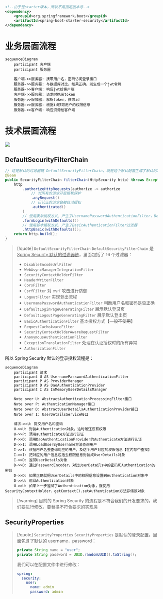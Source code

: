 ```xml
<!--由于是starter版本，所以不用指定版本号-->  
<dependency>  
    <groupId>org.springframework.boot</groupId>  
    <artifactId>spring-boot-starter-security</artifactId>  
</dependency>
```

# 业务层面流程
```mermaid
sequenceDiagram
    participant 客户端
    participant 服务器

	客户端->>服务器: 携带用户名，密码访问登录接口
	服务器->>服务器: 与数据库对比，如果正确，则生成一个jwt令牌
	服务器->>客户端: 响应jwt给客户端
	客户端->>服务器: 请求时携带token
	服务器->>服务器: 解析token，获取id
	服务器->>服务器: 根据id获取用户的权限信息
	服务器->>客户端: 响应资源给客户端
```

# 技术层面流程
![](https://obsidian-1307744200.cos.ap-guangzhou.myqcloud.com/%E5%9B%BE%E7%89%87/202405011422457.png)

## DefaultSecurityFilterChain
```java
// 这是默认的过滤器链 DefaultSecurityFilterChain，就是这个默认配置生成了默认的16个过滤器
@Bean
public SecurityFilterChain filterChain(HttpSecurity http) throws Exception {
	http
		.authorizeHttpRequests(authorize -> authorize
			// 对所有的请求开启授权保护
			.anyRequest()
			// 已认证的请求会被自动授权
			.authenticated()
		)
		// 使用表单授权方式，产生了UsernamePasswordAuthenticationFilter，DefaultLoginPageGeneratingFilter，DefaultLogoutPageGeneratingFilter过滤器
		.formLogin(withDefaults())
		// 使用基本授权方式，产生了BasicAuthenticationFilter过滤器
		.httpBasic(withDefaults());
	return http.build();
}
```

>[!quote] `DefaultSecurityFilterChain`
>`DefaultSecurityFilterChain` 是 <u>Spring Security 默认的过滤器链</u>，里面包括了 16 个过滤器：
> - `DisableEncodeUrlFilter` 
> - `WebAsyncManagerIntegrationFilter` 
> - `SecurityContextHolderFilter` 
> - `HeaderWriterFilter` 
> - `CorsFilter` 
> - `CsrfFilter` 对 csrf 攻击进行防御
> - `LogoutFilter` 实现登出流程
> - `UsernamePasswordAuthenticationFilter` 判断用户名和密码是否正确
> - `DefaultLoginPageGeneratingFilter` 展示默认登录页
> - `DefaultLogoutPageGeneratingFilter` 展示默认登出页
> - `BasicAuthenticationFilter` 基本授权方式【~~一般不使用~~】
> - `RequestCacheAwareFilter`
> - `SecurityContextHolderAwareRequestFilter`
> - `AnonymousAuthenticationFilter`
> - `ExceptionTranslationFilter` 处理在认证授权时的所有异常
> - `AuthorizationFilter` 

所以 Spring Security 默认的登录授权流程是：
```mermaid
sequenceDiagram
    participant 请求
    participant U AS UsernamePasswordAuthenticationFilter
    participant P AS ProviderManager
	participant D AS DaoAuthenticationProvider
	participant I AS InMemoryUserDetailsManager

	Note over U: AbstractAuthenticationProcessingFilter接口
	Note over P: AuthenticationManager接口
	Note over D: AbstractUserDetailsAuthenticationProvider接口
	Note over I: UserDetailsService接口

	请求->>U: 提交用户名和密码
	U->>U: 封装Authentication对象，这时候还没有权限
	U->>P: 调用authenticate方法进行认证
	P->>D: 调用DaoAuthenticationProvider的Authenticate方法进行认证
	D->>I: 调用LoadUserByUsername方法查询用户
	I->>I: 根据用户名去查询对应的用户，及这个用户对应的权限信息【在内存中查找】
	I->>I: 把对应的用户信息包括去权限信息封装成UserDetails对象
	I->>D: 返回UserDetails对象
	D->>D: 通过PasswordEncoder，对比UserDetails中的密码和Authentication的密码
	D->>D: 如果正确就把UserDetails中的权限信息设置到Authentication对象中
	D->>U: 返回Authentication对象
	U->>U: 如果上一步返回了Authentication对象，就使用SecurityContextHolder．getContext().setAuthentication方法存储该对象
```

>[!warning] 目前的 Spring Security 的流程是不符合我们的开发要求的，我们要进行修改，要替换不符合要求的实现类

## SecurityProperties
>[!quote] `SecurityProperties` 
>`SecurityProperties` 是默认的登录配置，里面包含了默认的 username，password：
> ```java
> private String name = "user";  
> private String password = UUID.randomUUID().toString();
> ```
> 
> 我们可以在配置文件中进行修改：
> ```yml
> spring:
>   security:
>     user:
>       name: admin
>       password: admin
> ```































